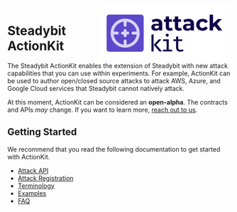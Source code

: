 <img src="./logo.png" width="300" align="right" alt="ActionKit logo depicting a crosshair within a rounded rectangle">

# Steadybit ActionKit

The Steadybit ActionKit enables the extension of Steadybit with new attack capabilities that you can use within experiments. For example, ActionKit can be used to author open/closed source attacks to attack AWS, Azure, and Google Cloud services that Steadybit cannot natively attack.

At this moment, ActionKit can be considered an **open-alpha**. The contracts and APIs *may* change. If you want to learn more, [reach out to us](https://www.steadybit.com/contact).

## Getting Started

We recommend that you read the following documentation to get started with ActionKit.

 - [Attack API](/docs/action-api.md)
 - [Attack Registration](/docs/action-registration.md)
 - [Terminology](/docs/terminology.md)
 - [Examples](/docs/examples.md)
 - [FAQ](/docs/faq.md)
